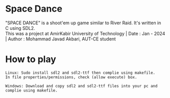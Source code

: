 # Space Dance
"SPACE DANCE" is a shoot'em up game similar to River Raid. It's written in C using SDL2.
<br />This was a project at AmirKabir University of Technology | Date : Jan - 2024 | Author : Mohammad Javad Akbari, AUT-CE student


# How to play
	Linux: Sudo install sdl2 and sdl2-ttf then complie using makefile.
	In file properties/permissions, check (allow execute) box.

	Windows: Download and copy sdl2 and sdl2-ttf files into your pc and complie using makefile.

